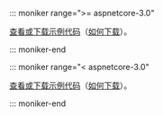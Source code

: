 
::: moniker range=">= aspnetcore-3.0"

[查看或下载示例代码](https://github.com/aspnet/AspNetCore.Docs/tree/master/aspnetcore/tutorials/razor-pages/razor-pages-start/sample/RazorPagesMovie30)（[如何下载](xref:index#how-to-download-a-sample)）。

::: moniker-end

::: moniker range="< aspnetcore-3.0"

[查看或下载示例代码](https://github.com/aspnet/AspNetCore.Docs/tree/master/aspnetcore/tutorials/razor-pages/razor-pages-start)（[如何下载](xref:index#how-to-download-a-sample)）。

::: moniker-end